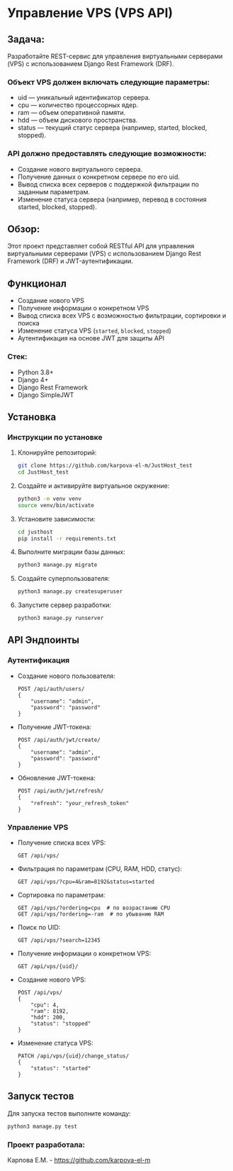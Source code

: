 # Управление VPS (VPS API)

## Задача:

Разработайте REST-сервис для управления виртуальными серверами (VPS) с использованием Django Rest Framework (DRF).

### Объект VPS должен включать следующие параметры:

* uid — уникальный идентификатор сервера.
* cpu — количество процессорных ядер.
* ram — объем оперативной памяти.
* hdd — объем дискового пространства.
* status — текущий статус сервера (например, started, blocked, stopped).

### API должно предоставлять следующие возможности:

* Создание нового виртуального сервера.
* Получение данных о конкретном сервере по его uid.
* Вывод списка всех серверов с поддержкой фильтрации по заданным параметрам.
* Изменение статуса сервера (например, перевод в состояния started, blocked, stopped).

## Обзор:
Этот проект представляет собой RESTful API для управления виртуальными серверами (VPS) с использованием Django Rest Framework (DRF) и JWT-аутентификации.

## Функционал
- Создание нового VPS
- Получение информации о конкретном VPS
- Вывод списка всех VPS с возможностью фильтрации, сортировки и поиска
- Изменение статуса VPS (`started`, `blocked`, `stopped`)
- Аутентификация на основе JWT для защиты API

### Стек:
- Python 3.8+
- Django 4+
- Django Rest Framework
- Django SimpleJWT

## Установка

### Инструкции по установке
1. Клонируйте репозиторий:
   ```sh
   git clone https://github.com/karpova-el-m/JustHost_test
   cd JustHost_test
   ```
2. Создайте и активируйте виртуальное окружение:
   ```sh
   python3 -m venv venv
   source venv/bin/activate
   ```
3. Установите зависимости:
   ```sh
   cd justhost
   pip install -r requirements.txt
   ```
4. Выполните миграции базы данных:
   ```sh
   python3 manage.py migrate
   ```
5. Создайте суперпользователя:
   ```sh
   python3 manage.py createsuperuser
   ```
6. Запустите сервер разработки:
   ```sh
   python3 manage.py runserver
   ```

## API Эндпоинты

### Аутентификация

- Создание нового пользователя:
  ```
  POST /api/auth/users/
  {
      "username": "admin",
      "password": "password"
  }
  ```
- Получение JWT-токена:
  ```
  POST /api/auth/jwt/create/
  {
      "username": "admin",
      "password": "password"
  }
  ```
- Обновление JWT-токена:
  ```
  POST /api/auth/jwt/refresh/
  {
      "refresh": "your_refresh_token"
  }
  ```

### Управление VPS
- Получение списка всех VPS:
  ```
  GET /api/vps/
  ```
- Фильтрация по параметрам (CPU, RAM, HDD, статус):
  ```
  GET /api/vps/?cpu=4&ram=8192&status=started
  ```
- Сортировка по параметрам:
  ```
  GET /api/vps/?ordering=cpu  # по возрастанию CPU
  GET /api/vps/?ordering=-ram  # по убыванию RAM
  ```
- Поиск по UID:
  ```
  GET /api/vps/?search=12345
  ```
- Получение информации о конкретном VPS:
  ```
  GET /api/vps/{uid}/
  ```
- Создание нового VPS:
  ```
  POST /api/vps/
  {
      "cpu": 4,
      "ram": 8192,
      "hdd": 200,
      "status": "stopped"
  }
  ```
- Изменение статуса VPS:
  ```
  PATCH /api/vps/{uid}/change_status/
  {
      "status": "started"
  }
  ```

## Запуск тестов
Для запуска тестов выполните команду:
```sh
python3 manage.py test
```

### Проект разработала:

Карпова Е.М. - https://github.com/karpova-el-m
